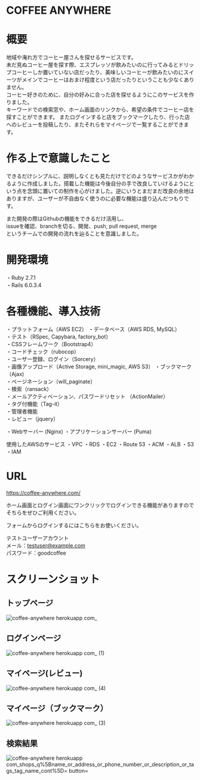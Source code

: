 # COFFEE ANYWHERE

# 概要
地域や淹れ方でコーヒー屋さんを探せるサービスです。  
未だ見ぬコーヒー屋を探す際、エスプレッソが飲みたいのに行ってみるとドリップコーヒーしか置いていない店だったり、美味しいコーヒーが飲みたいのにスイーツがメインでコーヒーはおまけ程度という店だったりということも少なくありません。  
コーヒー好きのために、自分の好みに合った店を探せるようにこのサービスを作りました。  
キーワードでの検索窓や、ホーム画面のリンクから、希望の条件でコーヒー店を探すことができます。
またログインすると店をブックマークしたり、行った店へのレビューを投稿したり、またそれらをマイページで一覧することができます。  
  
# 作る上で意識したこと
できるだけシンプルに、説明しなくとも見ただけでどのようなサービスかがわかるように作成しました。搭載した機能は今後自分の手で改良していけるようにという点を念頭に置いての制作を心がけました。逆にいうとまだまだ改良の余地はありますが、ユーザーが不自由なく使うのに必要な機能は盛り込んだつもりです。  
  
また開発の際はGithubの機能をできるだけ活用し、  
issueを確認、branchを切る、開発、push, pull request, merge  
というチームでの開発の流れを辿ることを意識しました。  
  
# 開発環境
・Ruby 2.7.1  
・Rails 6.0.3.4  
  
# 各種機能、導入技術
・プラットフォーム（AWS EC2）
・データベース（AWS RDS, MySQL）  
・テスト（RSpec, Capybara, factory_bot）  
・CSSフレームワーク（Bootstrap4）  
・コードチェック（rubocop）  
・ユーザー登録、ログイン（Sorcery）  
・画像アップロード（Active Storage, mini_magic, AWS S3） 
・ブックマーク（Ajax)  
・ページネーション（will_paginate）  
・検索（ransack）  
・メールアクティベーション、パスワードリセット （ActionMailer）  
・タグ付機能（Tag-it）  
・管理者機能  
・レビュー（jquery）   

・Webサーバー (Nginx)
・アプリケーションサーバー (Puma)

使用したAWSのサービス
・VPC
・RDS
・EC2
・Route 53
・ACM
・ALB
・S3
・IAM

  
# URL
https://coffee-anywhere.com/
  
ホーム画面とログイン画面にワンクリックでログインできる機能がありますのでそちらをぜひご利用ください。  
  
フォームからログインするにはこちらをお使いください。  
  
テストユーザーアカウント  
メール：testuser@example.com  
パスワード：goodcoffee  
  
# スクリーンショット
  
## トップページ
![coffee-anywhere herokuapp com_](https://user-images.githubusercontent.com/70304933/100679625-3cf84c00-33b3-11eb-95c7-0e9d53dd1f90.png)
  

## ログインページ
![coffee-anywhere herokuapp com_ (1)](https://user-images.githubusercontent.com/70304933/100679657-4bdefe80-33b3-11eb-848f-3075165caee0.png)
  

## マイページ(レビュー)
![coffee-anywhere herokuapp com_ (4)](https://user-images.githubusercontent.com/70304933/100679689-6022fb80-33b3-11eb-84d3-a4da4e6c8b2e.png)
  

## マイページ（ブックマーク）
![coffee-anywhere herokuapp com_ (3)](https://user-images.githubusercontent.com/70304933/100679710-6b762700-33b3-11eb-981c-8ca27e6429e7.png)
  

## 検索結果
![coffee-anywhere herokuapp com_shops_q%5Bname_or_address_or_phone_number_or_description_or_tags_tag_name_cont%5D= button=](https://user-images.githubusercontent.com/70304933/100679729-7466f880-33b3-11eb-8bbf-0c6469e995ec.png)
  